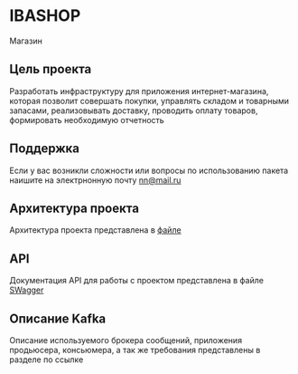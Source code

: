 # IBASHOP
Магазин 
## Цель проекта
Разработать инфраструктуру для приложения интернет-магазина, которая позволит совершать покупки, управлять складом и товарными запасами, реализовывать доставку, проводить оплату товаров, формировать необходимую отчетность

## Поддержка
Если у вас возникли сложности или вопросы по использованию пакета наишите на электрнонную почту nn@mail.ru

## Архитектура проекта
Архитектура проекта представлена в [файле](https://github.com/NadezhdaYakut/IBASHOP/blob/main/%D0%BF%D1%80%D0%B8%D0%BC%D0%B5%D1%80/%D0%B0%D1%80%D1%85%D0%B8%D1%82%D0%B5%D0%BA%D1%82%D1%83%D1%80%D0%B0) 

## API
Документация API для работы с проектом представлена в файле [SWagger](https://github.com/NadezhdaYakut/IBASHOP/blob/main/API)

## Описание Kafka
Описание используемого брокера сообщений, приложения продьюсера, консьюмера, а так же требования представлены в разделе по ссылке
